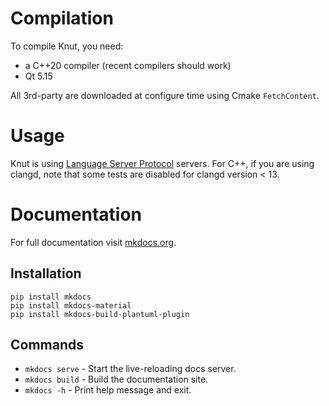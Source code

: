 # Compilation

To compile Knut, you need:
- a C++20 compiler (recent compilers should work)
- Qt 5.15

All 3rd-party are downloaded at configure time using Cmake `FetchContent`.

# Usage

Knut is using [Language Server Protocol](https://microsoft.github.io/language-server-protocol/) servers.
For C++, if you are using clangd, note that some tests are disabled for clangd version < 13.

# Documentation

For full documentation visit [mkdocs.org](https://www.mkdocs.org/).

## Installation

```
pip install mkdocs
pip install mkdocs-material
pip install mkdocs-build-plantuml-plugin
```

## Commands

- `mkdocs serve` - Start the live-reloading docs server.
- `mkdocs build` - Build the documentation site.
- `mkdocs -h` - Print help message and exit.

